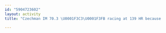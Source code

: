 ```yaml
---
id: "5904723602"
layout: activity
title: "Czechman IM 70.3 \U0001F3C3\U0001F3FB racing at 139 HR because your stomach said so"

---
```

